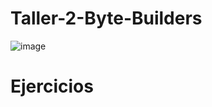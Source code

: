 # Taller-2-Byte-Builders
![image](https://user-images.githubusercontent.com/124606636/225486236-e4618eec-16f2-465f-b317-142d70c5942e.png)
# Ejercicios
